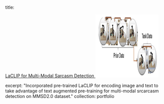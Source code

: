 title: <p> <a href="https://github.com/parnika31/MMSD_LaCLIP"> LaCLIP for Multi-Modal Sarcasm Detection </a> <img src='/images/COG.png' height="200" width="200"></p>
excerpt: "Incorporated pre-trained LaCLIP for encoding image and text to take advantage of text augmented pre-training for multi-modal srcarcasm detection on MMSD2.0 dataset."
collection: portfolio
